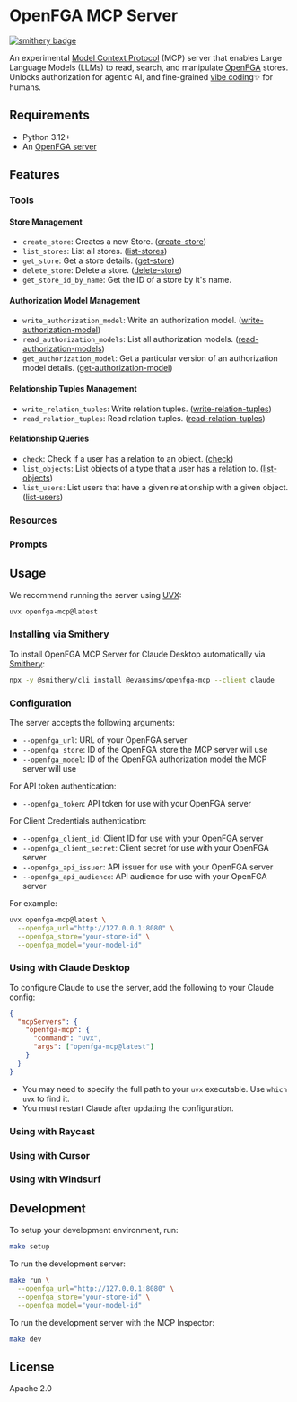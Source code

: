 # OpenFGA MCP Server

[![smithery badge](https://smithery.ai/badge/@evansims/openfga-mcp)](https://smithery.ai/server/@evansims/openfga-mcp)

An experimental [Model Context Protocol](https://modelcontextprotocol.io/) (MCP) server that enables Large Language Models (LLMs) to read, search, and manipulate [OpenFGA](https://openfga.dev) stores. Unlocks authorization for agentic AI, and fine-grained [vibe coding](https://en.wikipedia.org/wiki/Vibe_coding)✨ for humans.

## Requirements

- Python 3.12+
- An [OpenFGA server](https://openfga.dev/)

## Features

### Tools

#### Store Management

- `create_store`: Creates a new Store. ([create-store](https://openfga.dev/api/service#/Stores/CreateStore))
- `list_stores`: List all stores. ([list-stores](https://openfga.dev/api/service#/Stores/ListStores))
- `get_store`: Get a store details. ([get-store](https://openfga.dev/api/service#/Stores/GetStore))
- `delete_store`: Delete a store. ([delete-store](https://openfga.dev/api/service#/Stores/DeleteStore))
- `get_store_id_by_name`: Get the ID of a store by it's name.

#### Authorization Model Management

- `write_authorization_model`: Write an authorization model. ([write-authorization-model](https://openfga.dev/api/service#/Authorization%20Models/WriteAuthorizationModel))
- `read_authorization_models`: List all authorization models. ([read-authorization-models](https://openfga.dev/api/service#/Authorization%20Models/ReadAuthorizationModels))
- `get_authorization_model`: Get a particular version of an authorization model details. ([get-authorization-model](https://openfga.dev/api/service#/Authorization%20Models/ReadAuthorizationModel))

#### Relationship Tuples Management

- `write_relation_tuples`: Write relation tuples. ([write-relation-tuples](https://openfga.dev/api/service#/Relationship%20Tuples/Write))
- `read_relation_tuples`: Read relation tuples. ([read-relation-tuples](https://openfga.dev/api/service#/Relationship%20Tuples/Read))

#### Relationship Queries

- `check`: Check if a user has a relation to an object. ([check](https://openfga.dev/api/service#/Assertions/Check))
- `list_objects`: List objects of a type that a user has a relation to. ([list-objects](https://openfga.dev/api/service#/Assertions/ListObjects))
- `list_users`: List users that have a given relationship with a given object. ([list-users](https://openfga.dev/api/service#/Assertions/ListUsers))

### Resources

### Prompts

## Usage

We recommend running the server using [UVX](https://docs.astral.sh/uv/guides/tools/#running-tools):

```bash
uvx openfga-mcp@latest
```

### Installing via Smithery

To install OpenFGA MCP Server for Claude Desktop automatically via [Smithery](https://smithery.ai/server/@evansims/openfga-mcp):

```bash
npx -y @smithery/cli install @evansims/openfga-mcp --client claude
```

### Configuration

The server accepts the following arguments:

- `--openfga_url`: URL of your OpenFGA server
- `--openfga_store`: ID of the OpenFGA store the MCP server will use
- `--openfga_model`: ID of the OpenFGA authorization model the MCP server will use

For API token authentication:

- `--openfga_token`: API token for use with your OpenFGA server

For Client Credentials authentication:

- `--openfga_client_id`: Client ID for use with your OpenFGA server
- `--openfga_client_secret`: Client secret for use with your OpenFGA server
- `--openfga_api_issuer`: API issuer for use with your OpenFGA server
- `--openfga_api_audience`: API audience for use with your OpenFGA server

For example:

```bash
uvx openfga-mcp@latest \
  --openfga_url="http://127.0.0.1:8080" \
  --openfga_store="your-store-id" \
  --openfga_model="your-model-id"
```

### Using with Claude Desktop

To configure Claude to use the server, add the following to your Claude config:

```json
{
  "mcpServers": {
    "openfga-mcp": {
      "command": "uvx",
      "args": ["openfga-mcp@latest"]
    }
  }
}
```

- You may need to specify the full path to your `uvx` executable. Use `which uvx` to find it.
- You must restart Claude after updating the configuration.

### Using with Raycast

### Using with Cursor

### Using with Windsurf

## Development

To setup your development environment, run:

```bash
make setup
```

To run the development server:

```bash
make run \
  --openfga_url="http://127.0.0.1:8080" \
  --openfga_store="your-store-id" \
  --openfga_model="your-model-id"
```

To run the development server with the MCP Inspector:

```bash
make dev
```

## License

Apache 2.0
